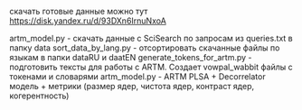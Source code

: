 скачать готовые данные можно тут
https://disk.yandex.ru/d/93DXn6IrnuNxoA

artm_model.py - скачать данные с SciSearch по запросам из queries.txt в папку data
sort_data_by_lang.py - отсортировать скачанные файлы по языкам в папки dataRU и daatEN
generate_tokens_for_artm.py - подготовить тексты для работы с ARTM. Создает vowpal_wabbit файлы с токенами и словарями
artm_model.py - ARTM PLSA + Decorrelator модель + метрики (размер ядер, чистота ядер, контраст ядер, когерентность)
